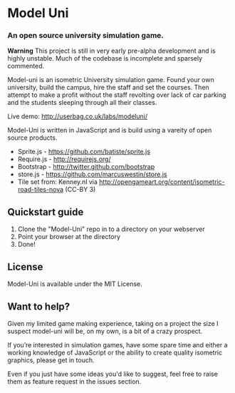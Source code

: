 # Model Uni
### An open source university simulation game.

**Warning** This project is still in very early pre-alpha development and is highly unstable. Much of the codebase is incomplete and sparsely commented.

Model-uni is an isometric University simulation game. Found your own university, build the campus, hire the staff and set the courses. Then attempt to make a profit without the staff revolting over lack of car parking and the students sleeping through all their classes.

Live demo: http://userbag.co.uk/labs/modeluni/

Model-Uni is written in JavaScript and is build using a vareity of open source products.

* Sprite.js - https://github.com/batiste/sprite.js
* Require.js - http://requirejs.org/
* Bootstrap - http://twitter.github.com/bootstrap
* store.js - https://github.com/marcuswestin/store.js
* Tile set from: Kenney.nl via http://opengameart.org/content/isometric-road-tiles-nova (CC-BY 3)

## Quickstart guide

1. Clone the "Model-Uni" repo in to a directory on your webserver
2. Point your browser at the directory
3. Done!

## License
Model-Uni is available under the MIT License.

## Want to help?

Given my limited game making experience, taking on a project the size I suspect model-uni will be, on my own, is a bit of a crazy prospect. 

If you’re interested in simulation games, have some spare time and either a working knowledge of JavaScript or the ability to create quality isometric graphics, please get in touch.

Even if you just have some ideas you'd like to suggest, feel free to raise them as feature request in the issues section.